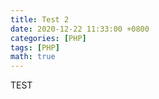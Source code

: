 ```yaml
---
title: Test 2
date: 2020-12-22 11:33:00 +0800
categories: [PHP]
tags: [PHP]
math: true
---
```


<p>TEST</p>
